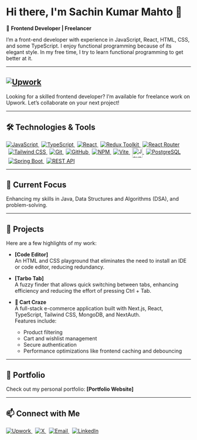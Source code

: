 # Hi there, I'm Sachin Kumar Mahto 👋  
🎯 **Frontend Developer | Freelancer**  

I’m a front-end developer with experience in JavaScript, React, HTML, CSS, and some TypeScript. I enjoy functional programming because of its elegant style. In my free time, I try to learn functional programming to get better at it.

---

## [![Upwork](https://img.shields.io/badge/Hire%20Me%20on%20Upwork-6fda44?style=for-the-badge&logo=upwork&logoColor=white)](https://www.upwork.com/freelancers/~01227f421932d23364)

Looking for a skilled frontend developer? I’m available for freelance work on Upwork. Let’s collaborate on your next project!

---

## 🛠️ Technologies & Tools

<p>
  <a href="#" title="JavaScript">
    <img src="https://img.shields.io/badge/JavaScript-F7DF1E?style=for-the-badge&logo=javascript&logoColor=black" alt="JavaScript" />
  </a>
  <a href="#" title="TypeScript" style="margin-left: 6px;">
    <img src="https://img.shields.io/badge/TypeScript-3178C6?style=for-the-badge&logo=typescript&logoColor=white" alt="TypeScript" />
  </a>
  <a href="#" title="React" style="margin-left: 6px;">
    <img src="https://img.shields.io/badge/React-20232A?style=for-the-badge&logo=react&logoColor=61DAFB" alt="React" />
  </a>
  <a href="#" title="Redux Toolkit" style="margin-left: 6px;">
    <img src="https://img.shields.io/badge/Redux_Toolkit-764ABC?style=for-the-badge&logo=redux&logoColor=white" alt="Redux Toolkit" />
  </a>
  <a href="#" title="React Router" style="margin-left: 6px;">
    <img src="https://img.shields.io/badge/React_Router-CA4245?style=for-the-badge&logo=react-router&logoColor=white" alt="React Router" />
  </a>
  <a href="#" title="Tailwind CSS" style="margin-left: 6px;">
    <img src="https://img.shields.io/badge/Tailwind_CSS-06B6D4?style=for-the-badge&logo=tailwind-css&logoColor=white" alt="Tailwind CSS" />
  </a>
  <a href="#" title="Git" style="margin-left: 6px;">
    <img src="https://img.shields.io/badge/Git-F05032?style=for-the-badge&logo=git&logoColor=white" alt="Git" />
  </a>
  <a href="#" title="GitHub" style="margin-left: 6px;">
    <img src="https://img.shields.io/badge/GitHub-181717?style=for-the-badge&logo=github&logoColor=white" alt="GitHub" />
  </a>
  <a href="#" title="NPM" style="margin-left: 6px;">
    <img src="https://img.shields.io/badge/NPM-CB3837?style=for-the-badge&logo=npm&logoColor=white" alt="NPM" />
  </a>
  <a href="#" title="Vite" style="margin-left: 6px;">
    <img src="https://img.shields.io/badge/Vite-646CFF?style=for-the-badge&logo=vite&logoColor=white" alt="Vite" />
  </a>
  <a href="#" title="Java" style="margin-left: 6px; vertical-align: middle;">
    <img src="https://upload.wikimedia.org/wikipedia/en/3/30/Java_programming_language_logo.svg" alt="Java" width="28" style="vertical-align: middle;" />
  </a>
  <a href="#" title="PostgreSQL" style="margin-left: 6px;">
    <img src="https://img.shields.io/badge/PostgreSQL-336791?style=for-the-badge&logo=postgresql&logoColor=white" alt="PostgreSQL" />
  </a>
  <a href="#" title="Spring Boot" style="margin-left: 6px;">
    <img src="https://img.shields.io/badge/Spring_Boot-6DB33F?style=for-the-badge&logo=springboot&logoColor=white" alt="Spring Boot" />
  </a>
  <a href="#" title="REST API" style="margin-left: 6px;">
    <img src="https://img.shields.io/badge/REST_API-4A90E2?style=for-the-badge&logo=rest&logoColor=white" alt="REST API" />
  </a>
</p>


---

## 🌟 Current Focus

Enhancing my skills in Java, Data Structures and Algorithms (DSA), and problem-solving.

---

## 🚀 Projects

Here are a few highlights of my work:

- **[Code Editor]**  
  An HTML and CSS playground that eliminates the need to install an IDE or code editor, reducing redundancy.

- **[Tarbo Tab]**  
  A fuzzy finder that allows quick switching between tabs, enhancing efficiency and reducing the effort of pressing Ctrl + Tab.

- **🛒 Cart Craze**  
  A full-stack e-commerce application built with Next.js, React, TypeScript, Tailwind CSS, MongoDB, and NextAuth.  
  Features include:  
  - Product filtering  
  - Cart and wishlist management  
  - Secure authentication  
  - Performance optimizations like frontend caching and debouncing

---

## 💼 Portfolio

Check out my personal portfolio: **[Portfolio Website]**

---

## 📫 Connect with Me

<p>
  <a href="https://www.upwork.com/freelancers/~01227f421932d23364" target="_blank" style="margin-right: 8px;">
    <img src="https://img.shields.io/badge/Upwork-6fda44?style=for-the-badge&logo=upwork&logoColor=white" alt="Upwork" />
  </a>
  <a href="https://x.com/SachinXMahato" target="_blank" style="margin-right: 8px;">
    <img src="https://img.shields.io/badge/X-000000?style=for-the-badge&logo=x&logoColor=white" alt="X" />
  </a>
  <a href="mailto:sachin.frontenddev@gmail.com" style="margin-right: 8px;">
    <img src="https://img.shields.io/badge/Email-D14836?style=for-the-badge&logo=gmail&logoColor=white" alt="Email" />
  </a>
  <a href="https://www.linkedin.com/in/sachinkumarmahato/" target="_blank">
    <img src="https://img.shields.io/badge/LinkedIn-0A66C2?style=for-the-badge&logo=linkedin&logoColor=white" alt="LinkedIn" />
  </a>
</p>
